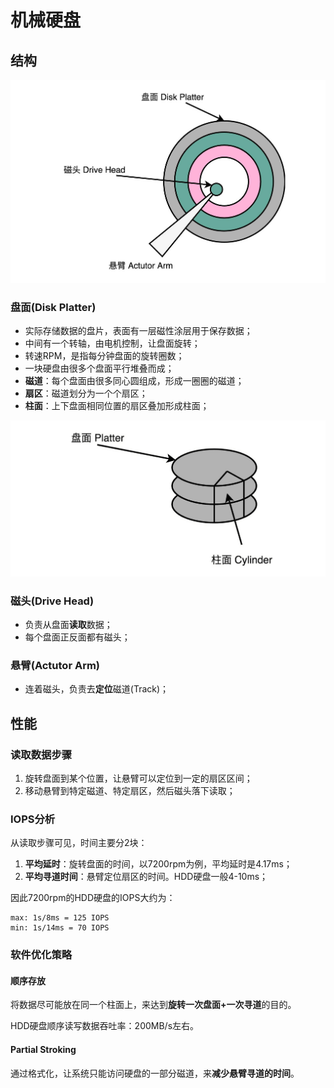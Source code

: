 # 机械硬盘

## 结构

![image](https://github.com/ingangi/blog/blob/master/img/hdd_struct.jpg)

### 盘面(Disk Platter)

- 实际存储数据的盘片，表面有一层磁性涂层用于保存数据；
- 中间有一个转轴，由电机控制，让盘面旋转；
- 转速RPM，是指每分钟盘面的旋转圈数；
- 一块硬盘由很多个盘面平行堆叠而成；
- **磁道**：每个盘面由很多同心圆组成，形成一圈圈的磁道；
- **扇区**：磁道划分为一个个扇区；
- **柱面**：上下盘面相同位置的扇区叠加形成柱面；

![image](https://github.com/ingangi/blog/blob/master/img/hdd_cylinder.jpg)

### 磁头(Drive Head)

- 负责从盘面**读取**数据；
- 每个盘面正反面都有磁头；

### 悬臂(Actutor Arm)

- 连着磁头，负责去**定位**磁道(Track)；

## 性能

### 读取数据步骤

1. 旋转盘面到某个位置，让悬臂可以定位到一定的扇区区间；
2. 移动悬臂到特定磁道、特定扇区，然后磁头落下读取；

### IOPS分析

从读取步骤可见，时间主要分2块：

1. **平均延时**：旋转盘面的时间，以7200rpm为例，平均延时是4.17ms；
2. **平均寻道时间**：悬臂定位扇区的时间。HDD硬盘一般4-10ms；

因此7200rpm的HDD硬盘的IOPS大约为：

```
max: 1s/8ms = 125 IOPS
min: 1s/14ms = 70 IOPS
```

### 软件优化策略

#### 顺序存放

将数据尽可能放在同一个柱面上，来达到**旋转一次盘面+一次寻道**的目的。

HDD硬盘顺序读写数据吞吐率：200MB/s左右。

#### Partial Stroking

通过格式化，让系统只能访问硬盘的一部分磁道，来**减少悬臂寻道的时间**。